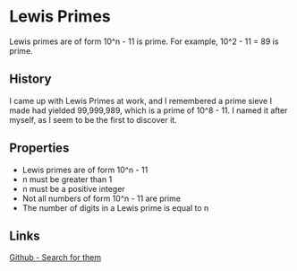 # Lewis Primes
Lewis primes are of form 10^n - 11 is prime. For example, 10^2 - 11 = 89 is prime. 

## History
I came up with Lewis Primes at work, and I remembered a prime sieve I made had yielded 99,999,989, which is a prime of 10^8 - 11. I named it after myself, as I seem to be the first to discover it.

## Properties
- Lewis primes are of form 10^n - 11
- n must be greater than 1
- n must be a positive integer
- Not all numbers of form 10^n - 11 are prime
- The number of digits in a Lewis prime is equal to n

## Links
[Github - Search for them](https://github.com/zanderlewis/lewisprimes)
